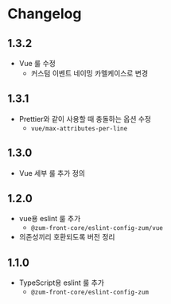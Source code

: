 # Changelog

## 1.3.2

- Vue 룰 수정
  - 커스텀 이벤트 네이밍 카멜케이스로 변경

## 1.3.1

- Prettier와 같이 사용할 때 충돌하는 옵션 수정
  - `vue/max-attributes-per-line`

## 1.3.0

- Vue 세부 룰 추가 정의

## 1.2.0

- vue용 eslint 룰 추가
  - `@zum-front-core/eslint-config-zum/vue`
- 의존성끼리 호환되도록 버전 정리

## 1.1.0

- TypeScript용 eslint 룰 추가
  - `@zum-front-core/eslint-config-zum`
